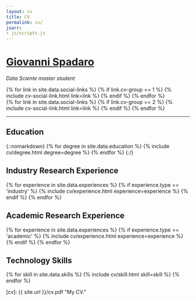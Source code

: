 ```yaml
---
layout: cv
title: CV
permalink: cv/
jsarr:
- js/scripts.js
---
```

<h1 id="cv-title"><a href="{{ site.url }}">Giovanni Spadaro</a></h1>


<p id="cv-subtitle"><i>Data Sciente master student</i></p>

<div class="cv-spacer"></div>

<div class="cv-image-links-wrapper">
	<div class="cv-image-links">
		{% for link in site.data.social-links %}
			{% if link.cv-group == 1 %}
				{% include cv-social-link.html link=link %}
			{% endif %}
		{% endfor %}
	</div>
	<div class="cv-image-links">
		{% for link in site.data.social-links %}
			{% if link.cv-group == 2 %}
				{% include cv-social-link.html link=link %}
			{% endif %}
		{% endfor %}
	</div>
</div>

***

## Education

{::nomarkdown}
{% for degree in site.data.education %}
{% include cv/degree.html degree=degree %}
{% endfor %}
{:/}

## Industry Research Experience

{% for experience in site.data.experiences %}
{% if experience.type == 'industry' %}
{% include cv/experience.html experience=experience %}
{% endif %}
{% endfor %}

## Academic Research Experience

{% for experience in site.data.experiences %}
{% if experience.type == 'academic' %}
{% include cv/experience.html experience=experience %}
{% endif %}
{% endfor %}


## Technology Skills

{% for skill in site.data.skills %}
{% include cv/skill.html skill=skill %}
{% endfor %}


[cv]: {{ site.url }}/cv.pdf "My CV."

[github]: https:/www.github.com/Giovo17 "github.com/Giovo17"
